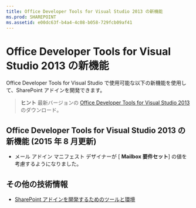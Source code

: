 ```yaml
---
title: Office Developer Tools for Visual Studio 2013 の新機能
ms.prod: SHAREPOINT
ms.assetid: e00dc63f-b4a4-4c08-b058-729fcb09af41
---
```



# Office Developer Tools for Visual Studio 2013 の新機能
Office Developer Tools for Visual Studio で使用可能な以下の新機能を使用して、SharePoint アドインを開発できます。 
> **ヒント**
> 最新バージョンの  [Office Developer Tools for Visual Studio 2013](http://aka.ms/OfficeDevToolsForVS2013) のダウンロード。
  
    
    


## Office Developer Tools for Visual Studio 2013 の新機能 (2015 年 8 月更新)
<a name="New4-2015"> </a>


- メール アドイン マニフェスト デザイナーが [ **Mailbox 要件セット**] の値を考慮するようになりました。
    
  

## その他の技術情報
<a name="SP15NewVSTools_addlresources"> </a>


-  [SharePoint アドインを開発するためのツールと環境](tools-and-environments-for-developing-sharepoint-add-ins.md)
    
  


